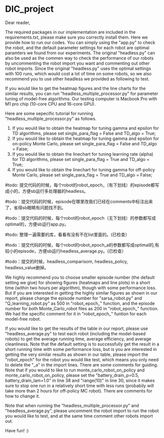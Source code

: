 # DIC_project

Dear reader,

The required packages in our implementation are included in the requirements.txt, please make sure you correctly install them. Here we provide how to run our codes. You can simply using the "app.py" to check the robot, and the default parameter settings for each robot are optimal paramters we found from our experiments. The original "headless.py" can also be used as the commen way to check the performance of our robots by uncommenting the robot import you want and commenting out other robot imports. Since the original "headless.py" uses the optimal settings with 100 runs, which would cost a lot of time on some robots, so we also recommend you to use other headless we provided as following to test.

If you would like to get the heatmap figures and the line charts for the similar results, you can run "headless_multiple_processor.py" for parameter tuning of model-free algorithms. Our testing computer is Macbook Pro with M1 pro chip (10-core CPU and 16-core GPU). 


Here are some sepecific tutorial for running "headless_multiple_processor.py" as follows.
1. If you would like to obtain the heatmap for tuning gamma and epsilon for TD algorithms, please set single_para_flag = False and TD_algo = True;
2. If you would like to obtain the heatmap for tuning gamma and epsilon for on-policy Monte Carlo, please set single_para_flag = False and TD_algo = False;
3. If you would like to obtain the linechart for tuning learning rate (alpha) for TD algorithms, please set single_para_flag = True and TD_algo = True;
4. If you would like to obtain the linechart for tuning gamma for off-policy Monte Carlo, please set single_para_flag = True and TD_algo = False;


#todo: 提交代码的时候，每个robot的robot_epoch_（有下划线）的episode都写成小的，方便sb运行多处理器的headless。

#todo：提交代码的时候，episode在哪里改我们已经在comments中标注出来了，省得sb眼睛有问题找不到。

#todo：提交代码的时候，每个robot的robot_epoch（无下划线）的参数都写成optimal的，方便sb运行app.py。

#todo: 整理一遍需要的库，看看有没有不在list里面的。(已检查）

#todo：提交代码的时候，每个robot的robot_epoch_a的参数都写成optimal的,有较小的episode，方便sb运行headless_average.py。(已检查）

#todo：提交的时候，headless_comparisom, headless_policy, headless_value删掉。

We highly recommend you to choose smaller episode number (the default setting we give) for showing figures (heatmaps and line plots) in a short time (within two hours per algorithm), though with some performance loss. But if you are interested in getting the highly similar figures as shown in our report, please change the episode number for "sarsa_robot.py" and "Q_learning_robot.py" as 500 in "robot_epoch_" function, and the episode number for both Monte_Carlo_robot files as 200 in "robot_epoch_" function. We had the specific comment for it in "robot_epoch_" funtion for each model-free robot.

If you would like to get the results of the table in our report, please use "headless_average.py" to test each robot (including the model-based robots) to get the average running time, average efficiency, and average cleanliness. Note that the default setting is to successfully get the result in a short running time with some performance loss, but is you are interested in getting the very similar results as shown in our table, please import the "robot_epoch" for the robot you would like test, which means you only need to delete the "\_a" in the import lines. There are some comments for guiding. Note that if you would to like to run monte_carlo_robot_on_policy and monte_carlo_robot_on_policy, please set the "battery_drain_p=0.5, battery_drain_lam=1.0" in line 38 and "range(10)" in line 30, since it makes sure to stop one run in a relatively short time with less runs (probabily will take more than 2 hours for off-policy MC robot). There are comments for how to change it. 

Note that when running the "headless_multiple_processor.py" and "headless_average.py", please uncomment the robot import to run the robot you would like to test, and at the same time comment other robots import out. 

Have fun! :)
